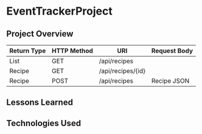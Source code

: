 # EventTrackerProject

## Project Overview

|Return Type   | HTTP Method | URI          | Request Body |
|--------------|-------------|--------------|--------------|
| List<Recipe> | GET         | /api/recipes |     |
| Recipe       | GET         | /api/recipes/{id} | |
| Recipe       | POST        | /api/recipes | Recipe JSON|

## Lessons Learned

## Technologies Used
